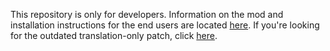 This repository is only for developers. Information on the mod and installation instructions for the end users are located [here](http://07th-mod.com/wiki/Umineko/Tsubasa-Hane/).
If you're looking for the outdated translation-only patch, click [here](../../tree/tl-only).
